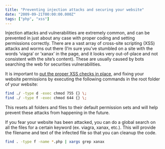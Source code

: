 ```yaml
---
title: "Preventing injection attacks and securing your website"
date: "2009-09-21T00:00:00.000Z"
tags: ["php", "xss"]
---
```


Injection attacks and vulnerabilities are extremely common, and can be prevented in just about any case with proper coding and setting permissions correctly. There are a vast array of cross-site scripting (XSS) attacks and worms out there (I’m sure you’ve stumbled on a site with the words ‘viagra’ or ‘xanax’ in the page, and it looks very out-of-place and not consistent with the site’s content). These are usually caused by bots searching the web for securities vulnerabilities.

It is important to <a href="http://www.cgisecurity.com/xss-faq.html" target="_blank">put the proper XSS checks in place</a>, and fixing your website permissions by executing the following commands in the root folder of your website:

```bash
find ./ -type d -exec chmod 755 {} \;
find ./ -type f -exec chmod 644 {} \;
```

This resets all folders and files to their default permission sets and will help prevent these attacks from happening in the future.

If you fear your website has been attacked, you can do a global search on all the files for a certain keyword (ex. viagra, xanax, etc.). This will provide the filename and text of the infected file so that you can cleanup the code.

```bash
find . -type f -name *.php | xargs grep xanax
```
